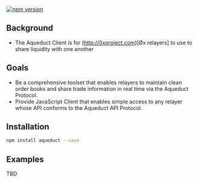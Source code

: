 [![npm version](https://badge.fury.io/js/aqueduct.svg)](https://badge.fury.io/js/aqueduct)

## Background

- The Aqueduct Client is for (http://0xproject.com)[Øx relayers] to use to share liquidity with one another

## Goals

- Be a comprehensive toolset that enables relayers to maintain clean order books and share trade information in real time via the Aqueduct Protocol.
- Provide JavaScript Client that enables simple access to any relayer whose API conforms to the Aqueduct API Protocol.

## Installation

```sh
npm install aqueduct --save
```

## Examples
TBD